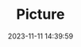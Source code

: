 ---
weight: 1
images:
- /images/edited/180.jpeg
title: Picture
date: 2023-11-11 14:39:59
tags: [luminarneo,work,ILCE-7M3,25.1,person,laptop,diningtable,cup]
---